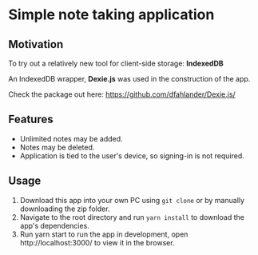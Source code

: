 # Simple note taking application

## Motivation
To try out a relatively new tool for client-side storage: **IndexedDB**


An IndexedDB wrapper, **Dexie.js** was used in the construction of the app.

Check the package out here: https://github.com/dfahlander/Dexie.js/

## Features 
- Unlimited notes may be added.
- Notes may be deleted.
- Application is tied to the user's device, so signing-in is not required.

## Usage
1. Download this app into your own PC using `git clone` or by manually downloading the zip folder.
2. Navigate to the root directory and run `yarn install` to download the app's dependencies.
3. Run yarn start to run the app in development, open http://localhost:3000/ to view it in the browser.

